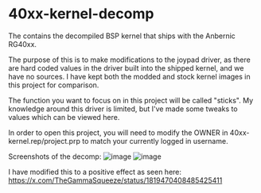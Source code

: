 # 40xx-kernel-decomp
The contains the decompiled BSP kernel that ships with the Anbernic RG40xx.

The purpose of this is to make modifications to the joypad driver, as there are hard coded values in the driver built into the shipped kernel, and we have no sources.
I have kept both the modded and stock kernel images in this project for comparison.

The function you want to focus on in this project will be called "sticks".
My knowledge around this driver is limited, but I've made some tweaks to values which can be viewed here.

In order to open this project, you will need to modify the OWNER in 40xx-kernel.rep/project.prp to match your currently logged in username.

Screenshots of the decomp:
![image](https://github.com/user-attachments/assets/d9dbeb73-8800-4f4d-a31d-6cc22a3a70fd)
![image](https://github.com/user-attachments/assets/769eb93a-54a6-4d03-9ac5-000b3ced64e9)

I have modified this to a positive effect as seen here: https://x.com/TheGammaSqueeze/status/1819470408485425411
